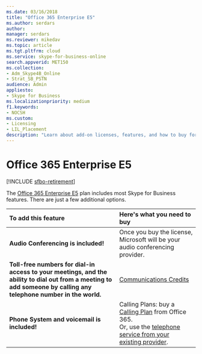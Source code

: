 ```yaml
---
ms.date: 03/16/2018
title: "Office 365 Enterprise E5"
ms.author: serdars
author:
manager: serdars
ms.reviewer: mikedav
ms.topic: article
ms.tgt.pltfrm: cloud
ms.service: skype-for-business-online
search.appverid: MET150
ms.collection: 
- Adm_Skype4B_Online
- Strat_SB_PSTN
audience: Admin
appliesto:
- Skype for Business 
ms.localizationpriority: medium
f1.keywords:
- NOCSH
ms.custom:
- Licensing
- LIL_Placement
description: "Learn about add-on licenses, features, and how to buy for Office 365 Enterprise plans. "
---
```


# Office 365 Enterprise E5

[!INCLUDE [sfbo-retirement](../../../Hub/includes/sfbo-retirement.md)]

The [Office 365 Enterprise E5](https://products.office.com/business/office-365-enterprise-e5-business-software) plan includes most Skype for Business features. There are just a few additional options.
  


|To add this feature |Here's what you need to buy |
|:-----|:-----|
|**Audio Conferencing is included!**  |Once you buy the license, Microsoft will be your audio conferencing provider.  |
|**Toll-free numbers for dial-in access to your meetings, and the ability to dial out from a meeting to add someone by calling any telephone number in the world.**  |[Communications Credits](/microsoftteams/set-up-communications-credits-for-your-organization)|
|**Phone System and voicemail is included!**  |Calling Plans: buy a [Calling Plan](/MicrosoftTeams/calling-plans-for-office-365) from Office 365. <br/>  Or, use the [telephone service from your existing provider](../../skype-for-business-and-microsoft-teams-add-on-licensing/skype-for-business-and-microsoft-teams-add-on-licensing.md#bkmk_existing). |

